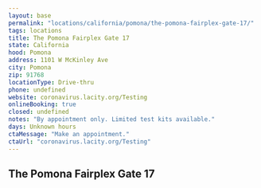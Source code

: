 ```yaml
---
layout: base
permalink: "locations/california/pomona/the-pomona-fairplex-gate-17/"
tags: locations
title: The Pomona Fairplex Gate 17
state: California
hood: Pomona
address: 1101 W McKinley Ave
city: Pomona
zip: 91768
locationType: Drive-thru
phone: undefined
website: coronavirus.lacity.org/Testing
onlineBooking: true
closed: undefined
notes: "By appointment only. Limited test kits available."
days: Unknown hours
ctaMessage: "Make an appointment."
ctaUrl: "coronavirus.lacity.org/Testing"
---
```

## The Pomona Fairplex Gate 17